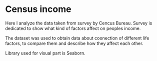 # Census income
Here I analyze the data taken from survey by Cencus Bureau. Survey is dedicated to show what kind of factors affect on peoples income.

The dataset was used to obtain data about coonection of different life factors, to compare them and describe how they affect each other.

Library used for visual part is Seaborn.

